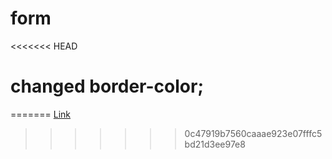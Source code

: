 # form
<<<<<<< HEAD
# changed border-color;
=======
[Link](https://alinaray.github.io/form.github.io/)
>>>>>>> 0c47919b7560caaae923e07fffc5bd21d3ee97e8
